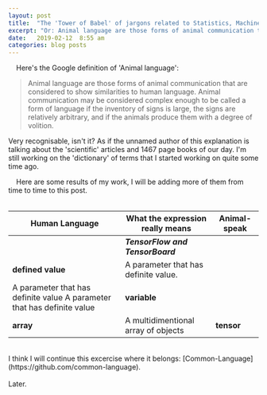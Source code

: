 ```yaml
---
layout: post
title:  "The 'Tower of Babel' of jargons related to Statistics, Machine Learning and Artificial Intelligence."
excerpt: "Or: Animal language are those forms of animal communication that are considered to show similarities to human language. (from Google)."
date:   2019-02-12  8:55 am
categories: blog posts
---
```


&nbsp;&nbsp;&nbsp;&nbsp;Here's the Google definition of 'Animal language':
>Animal language are those forms of animal communication that are considered to show similarities to human language. Animal communication may be considered complex enough to be called a form of language if the inventory of signs is large, the signs are relatively arbitrary, and if the animals produce them with a degree of volition.

Very recognisable, isn't it? As if the unnamed author of this explanation is talking about the 'scientific' articles and 1467 page books of our day. I'm still working on the 'dictionary' of terms that I started working on quite some time ago.<br>

&nbsp;&nbsp;&nbsp;&nbsp;Here are some results of my work, I will be adding more of them from time to time to this post.<br><br>

|Human Language |What the expression really means|Animal-speak|
|---|---|---|
| | _**TensorFlow and TensorBoard**_ | |
| **defined value** | A parameter that has definite value. 
A parameter that has definite value A parameter that has definite value  | **variable** |
| **array** | A multidimentional array of objects | **tensor** |

<br>
I think I will continue this excercise where it belongs: [Common-Language](https://github.com/common-language).<br><br>
Later.
